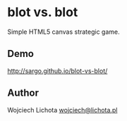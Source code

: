 blot vs. blot
=============

Simple HTML5 canvas strategic game.


Demo
----

http://sargo.github.io/blot-vs-blot/


Author
------

Wojciech Lichota <wojciech@lichota.pl>
